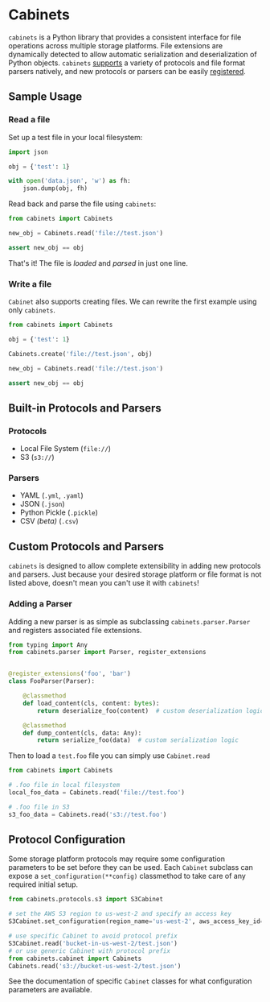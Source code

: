# Cabinets

`cabinets` is a Python library that provides a consistent interface for file operations
across multiple storage platforms. File extensions are dynamically detected to allow
automatic serialization and deserialization of Python objects.
`cabinets` [supports](#built-in-protocols-and-parsers) a variety of protocols and file
format parsers natively, and new protocols or parsers can be
easily [registered](#custom-protocols-and-parsers).

## Sample Usage

### Read a file

Set up a test file in your local filesystem:

```python
import json

obj = {'test': 1}

with open('data.json', 'w') as fh:
    json.dump(obj, fh)
```

Read back and parse the file using `cabinets`:

```python
from cabinets import Cabinets

new_obj = Cabinets.read('file://test.json')

assert new_obj == obj
```

That's it! The file is *loaded* and *parsed* in just one line.

### Write a file

`Cabinet` also supports creating files. We can rewrite the first example using
only `cabinets`.

```python
from cabinets import Cabinets

obj = {'test': 1}

Cabinets.create('file://test.json', obj)

new_obj = Cabinets.read('file://test.json')

assert new_obj == obj
```

## Built-in Protocols and Parsers

### Protocols

- Local File System (`file://`)
- S3 (`s3://`)

### Parsers

- YAML (`.yml`, `.yaml`)
- JSON (`.json`)
- Python Pickle (`.pickle`)
- CSV *(beta)* (`.csv`)

## Custom Protocols and Parsers

`cabinets` is designed to allow complete extensibility in adding new protocols and
parsers. Just because your desired storage platform or file format is not listed above,
doesn't mean you can't use it with `cabinets`!

### Adding a Parser

Adding a new parser is as simple as subclassing `cabinets.parser.Parser` and registers
associated file extensions.

```python
from typing import Any
from cabinets.parser import Parser, register_extensions


@register_extensions('foo', 'bar')
class FooParser(Parser):

    @classmethod
    def load_content(cls, content: bytes):
        return deserialize_foo(content)  # custom deserialization logic

    @classmethod
    def dump_content(cls, data: Any):
        return serialize_foo(data)  # custom serialization logic

```

Then to load a `test.foo` file you can simply use `Cabinet.read`

```python
from cabinets import Cabinets

# .foo file in local filesystem
local_foo_data = Cabinets.read('file://test.foo')

# .foo file in S3
s3_foo_data = Cabinets.read('s3://test.foo')
```


## Protocol Configuration

Some storage platform protocols may require some configuration parameters to be set before they can be used.
Each `Cabinet` subclass can expose a `set_configuration(**config)` classmethod to take 
care of any required initial setup.

```python
from cabinets.protocols.s3 import S3Cabinet

# set the AWS S3 region to us-west-2 and specify an access key
S3Cabinet.set_configuration(region_name='us-west-2', aws_access_key_id=...)

# use specific Cabinet to avoid protocol prefix
S3Cabinet.read('bucket-in-us-west-2/test.json') 
# or use generic Cabinet with protocol prefix
from cabinets.cabinet import Cabinets
Cabinets.read('s3://bucket-us-west-2/test.json')
```

See the documentation of specific `Cabinet` classes for what configuration parameters are available.
